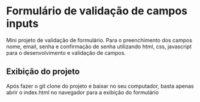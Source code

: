 <h1>Formulário de validação de campos inputs</h1>

Mini projeto de validação de formulário. Para o preenchimento dos campos  nome, email, senha e confirmação de senha utilizando html, css, javascript para o desenvolvimento e validação de campos.

## Exibição do projeto

Após fazer o git clone do projeto e baixar no seu computador, basta apenas abrir o index.html no navegador para a exibição do formulário   
